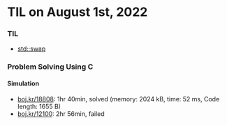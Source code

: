 # **TIL on August 1st, 2022**
### TIL
- [std::swap](../../../Languages/C/std-swap-08-01-2022.md)

### Problem Solving Using C
#### Simulation
- [boj.kr/18808](../../../Problem%20Solving/boj/Simulation/18808-08-01-2022.cpp): 1hr 40min, solved (memory: 2024 kB, time: 52 ms, Code length: 1655 B)
- [boj.kr/12100](../../../Problem%20Solving/boj/Simulation/12100-08-01-2022.cpp): 2hr 56min, failed